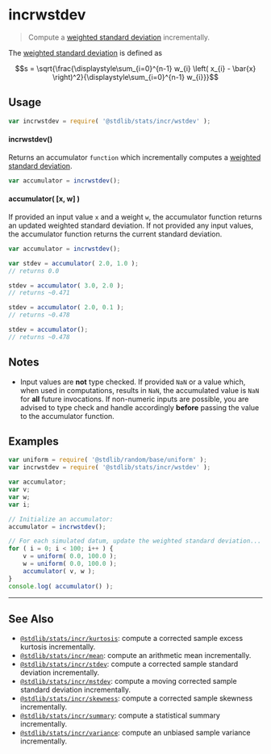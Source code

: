 <!--

@license Apache-2.0

Copyright (c) 2025 The Stdlib Authors.

Licensed under the Apache License, Version 2.0 (the "License");
you may not use this file except in compliance with the License.
You may obtain a copy of the License at

   http://www.apache.org/licenses/LICENSE-2.0

Unless required by applicable law or agreed to in writing, software
distributed under the License is distributed on an "AS IS" BASIS,
WITHOUT WARRANTIES OR CONDITIONS OF ANY KIND, either express or implied.
See the License for the specific language governing permissions and
limitations under the License.

-->

# incrwstdev

> Compute a [weighted standard deviation][weighted-standard-deviation] incrementally.

<section class="intro">

The [weighted standard deviation][weighted-standard-deviation] is defined as

<!-- <equation class="equation" label="eq:weighted_standard_deviation" align="center" raw="s = \sqrt{\frac{\displaystyle\sum_{i=0}^{n-1} w_{i} \left( x_{i} - \bar{x} \right)^2}{\displaystyle\sum_{i=0}^{n-1} w_{i}}}" alt="Equation for the weighted standard deviation."> -->

```math
s = \sqrt{\frac{\displaystyle\sum_{i=0}^{n-1} w_{i} \left( x_{i} - \bar{x} \right)^2}{\displaystyle\sum_{i=0}^{n-1} w_{i}}}
```

<!-- <div class="equation" align="center" data-raw-text="s = \sqrt{\frac{\displaystyle\sum_{i=0}^{n-1} w_{i} \left( x_{i} - \bar{x} \right)^2}{\displaystyle\sum_{i=0}^{n-1} w_{i}}}" data-equation="eq:weighted_arithmetic_mean">
    <img src="https://cdn.jsdelivr.net/gh/stdlib-js/stdlib@adbea9806383f70c982e3191475c874efba1296b/lib/node_modules/@stdlib/stats/incr/wmean/docs/img/equation_weighted_standard_deviation.svg" alt="Equation for the weighted arithmetic mean.">
    <br>
</div> -->

<!-- </equation> -->

</section>

<!-- /.intro -->

<section class="usage">

## Usage

```javascript
var incrwstdev = require( '@stdlib/stats/incr/wstdev' );
```

#### incrwstdev()

Returns an accumulator `function` which incrementally computes a [weighted standard deviation][weighted-standard-deviation].

```javascript
var accumulator = incrwstdev();
```

#### accumulator( \[x, w] )

If provided an input value `x` and a weight `w`, the accumulator function returns an updated weighted standard deviation. If not provided any input values, the accumulator function returns the current standard deviation.

```javascript
var accumulator = incrwstdev();

var stdev = accumulator( 2.0, 1.0 );
// returns 0.0

stdev = accumulator( 3.0, 2.0 );
// returns ~0.471

stdev = accumulator( 2.0, 0.1 );
// returns ~0.478

stdev = accumulator();
// returns ~0.478
```

</section>

<!-- /.usage -->

<section class="notes">

## Notes

-   Input values are **not** type checked. If provided `NaN` or a value which, when used in computations, results in `NaN`, the accumulated value is `NaN` for **all** future invocations. If non-numeric inputs are possible, you are advised to type check and handle accordingly **before** passing the value to the accumulator function.

</section>

<!-- /.notes -->

<section class="examples">

## Examples

<!-- eslint no-undef: "error" -->

```javascript
var uniform = require( '@stdlib/random/base/uniform' );
var incrwstdev = require( '@stdlib/stats/incr/wstdev' );

var accumulator;
var v;
var w;
var i;

// Initialize an accumulator:
accumulator = incrwstdev();

// For each simulated datum, update the weighted standard deviation...
for ( i = 0; i < 100; i++ ) {
    v = uniform( 0.0, 100.0 );
    w = uniform( 0.0, 100.0 );
    accumulator( v, w );
}
console.log( accumulator() );
```

</section>

<!-- /.examples -->

<!-- Section for related `stdlib` packages. Do not manually edit this section, as it is automatically populated. -->

<section class="related">

* * *

## See Also

-   <span class="package-name">[`@stdlib/stats/incr/kurtosis`][@stdlib/stats/incr/kurtosis]</span><span class="delimiter">: </span><span class="description">compute a corrected sample excess kurtosis incrementally.</span>
-   <span class="package-name">[`@stdlib/stats/incr/mean`][@stdlib/stats/incr/mean]</span><span class="delimiter">: </span><span class="description">compute an arithmetic mean incrementally.</span>
-   <span class="package-name">[`@stdlib/stats/incr/stdev`][@stdlib/stats/incr/stdev]</span><span class="delimiter">: </span><span class="description">compute a corrected sample standard deviation incrementally.</span>
-   <span class="package-name">[`@stdlib/stats/incr/mstdev`][@stdlib/stats/incr/mstdev]</span><span class="delimiter">: </span><span class="description">compute a moving corrected sample standard deviation incrementally.</span>
-   <span class="package-name">[`@stdlib/stats/incr/skewness`][@stdlib/stats/incr/skewness]</span><span class="delimiter">: </span><span class="description">compute a corrected sample skewness incrementally.</span>
-   <span class="package-name">[`@stdlib/stats/incr/summary`][@stdlib/stats/incr/summary]</span><span class="delimiter">: </span><span class="description">compute a statistical summary incrementally.</span>
-   <span class="package-name">[`@stdlib/stats/incr/variance`][@stdlib/stats/incr/variance]</span><span class="delimiter">: </span><span class="description">compute an unbiased sample variance incrementally.</span>

</section>

<!-- /.related -->

<!-- Section for all links. Make sure to keep an empty line after the `section` element and another before the `/section` close. -->

<section class="links">

<!-- NOTE: The link below needs to be updated to a more accurate or relevant source. -->
[weighted-standard-deviation]: https://en.wikipedia.org/wiki/Weighted_arithmetic_mean#Weighted_sample_variance

<!-- <related-links> -->

[@stdlib/stats/incr/stdev]: https://github.com/stdlib-js/stdlib/tree/develop/lib/node_modules/%40stdlib/stats/incr/stdev

[@stdlib/stats/incr/kurtosis]: https://github.com/stdlib-js/stdlib/tree/develop/lib/node_modules/%40stdlib/stats/incr/kurtosis

[@stdlib/stats/incr/mean]: https://github.com/stdlib-js/stdlib/tree/develop/lib/node_modules/%40stdlib/stats/incr/mean

[@stdlib/stats/incr/mstdev]: https://github.com/stdlib-js/stdlib/tree/develop/lib/node_modules/%40stdlib/stats/incr/mstdev

[@stdlib/stats/incr/skewness]: https://github.com/stdlib-js/stdlib/tree/develop/lib/node_modules/%40stdlib/stats/incr/skewness

[@stdlib/stats/incr/summary]: https://github.com/stdlib-js/stdlib/tree/develop/lib/node_modules/%40stdlib/stats/incr/summary

[@stdlib/stats/incr/variance]: https://github.com/stdlib-js/stdlib/tree/develop/lib/node_modules/%40stdlib/stats/incr/variance

<!-- </related-links> -->

</section>

<!-- /.links -->
